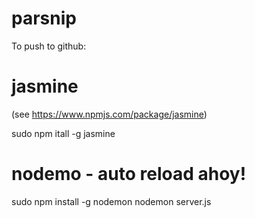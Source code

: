 # parsnip

To push to github:



# jasmine

(see https://www.npmjs.com/package/jasmine)

sudo npm itall -g jasmine


# nodemo  - auto reload ahoy!

sudo npm install -g nodemon
nodemon server.js